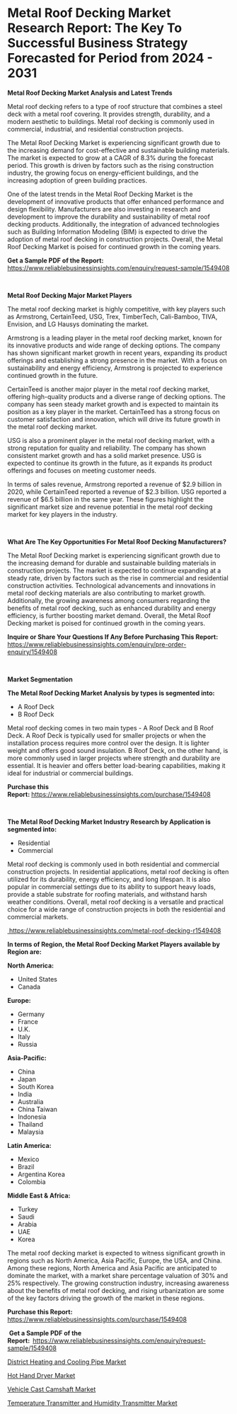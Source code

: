 <p><h1>Metal Roof Decking Market Research Report: The Key To Successful Business Strategy Forecasted for Period from 2024 - 2031</h1></p><p><strong>Metal Roof Decking Market Analysis and Latest Trends</strong></p>
<p><p>Metal roof decking refers to a type of roof structure that combines a steel deck with a metal roof covering. It provides strength, durability, and a modern aesthetic to buildings. Metal roof decking is commonly used in commercial, industrial, and residential construction projects.</p><p>The Metal Roof Decking Market is experiencing significant growth due to the increasing demand for cost-effective and sustainable building materials. The market is expected to grow at a CAGR of 8.3% during the forecast period. This growth is driven by factors such as the rising construction industry, the growing focus on energy-efficient buildings, and the increasing adoption of green building practices.</p><p>One of the latest trends in the Metal Roof Decking Market is the development of innovative products that offer enhanced performance and design flexibility. Manufacturers are also investing in research and development to improve the durability and sustainability of metal roof decking products. Additionally, the integration of advanced technologies such as Building Information Modeling (BIM) is expected to drive the adoption of metal roof decking in construction projects. Overall, the Metal Roof Decking Market is poised for continued growth in the coming years.</p></p>
<p><strong>Get a Sample PDF of the Report:&nbsp;</strong> <a href="https://www.reliablebusinessinsights.com/enquiry/request-sample/1549408">https://www.reliablebusinessinsights.com/enquiry/request-sample/1549408</a></p>
<p>&nbsp;</p>
<p><strong>Metal Roof Decking Major Market Players</strong></p>
<p><p>The metal roof decking market is highly competitive, with key players such as Armstrong, CertainTeed, USG, Trex, TimberTech, Cali-Bamboo, TIVA, Envision, and LG Hausys dominating the market. </p><p>Armstrong is a leading player in the metal roof decking market, known for its innovative products and wide range of decking options. The company has shown significant market growth in recent years, expanding its product offerings and establishing a strong presence in the market. With a focus on sustainability and energy efficiency, Armstrong is projected to experience continued growth in the future.</p><p>CertainTeed is another major player in the metal roof decking market, offering high-quality products and a diverse range of decking options. The company has seen steady market growth and is expected to maintain its position as a key player in the market. CertainTeed has a strong focus on customer satisfaction and innovation, which will drive its future growth in the metal roof decking market.</p><p>USG is also a prominent player in the metal roof decking market, with a strong reputation for quality and reliability. The company has shown consistent market growth and has a solid market presence. USG is expected to continue its growth in the future, as it expands its product offerings and focuses on meeting customer needs.</p><p>In terms of sales revenue, Armstrong reported a revenue of $2.9 billion in 2020, while CertainTeed reported a revenue of $2.3 billion. USG reported a revenue of $6.5 billion in the same year. These figures highlight the significant market size and revenue potential in the metal roof decking market for key players in the industry.</p></p>
<p>&nbsp;</p>
<p><strong>What Are The Key Opportunities For Metal Roof Decking Manufacturers?</strong></p>
<p><p>The Metal Roof Decking market is experiencing significant growth due to the increasing demand for durable and sustainable building materials in construction projects. The market is expected to continue expanding at a steady rate, driven by factors such as the rise in commercial and residential construction activities. Technological advancements and innovations in metal roof decking materials are also contributing to market growth. Additionally, the growing awareness among consumers regarding the benefits of metal roof decking, such as enhanced durability and energy efficiency, is further boosting market demand. Overall, the Metal Roof Decking market is poised for continued growth in the coming years.</p></p>
<p><strong>Inquire or Share Your Questions If Any Before Purchasing This Report:</strong> <a href="https://www.reliablebusinessinsights.com/enquiry/pre-order-enquiry/1549408">https://www.reliablebusinessinsights.com/enquiry/pre-order-enquiry/1549408</a></p>
<p>&nbsp;</p>
<p><strong>Market Segmentation</strong></p>
<p><strong>The Metal Roof Decking Market Analysis by types is segmented into:</strong></p>
<p><ul><li>A Roof Deck</li><li>B Roof Deck</li></ul></p>
<p><p>Metal roof decking comes in two main types - A Roof Deck and B Roof Deck. A Roof Deck is typically used for smaller projects or when the installation process requires more control over the design. It is lighter weight and offers good sound insulation. B Roof Deck, on the other hand, is more commonly used in larger projects where strength and durability are essential. It is heavier and offers better load-bearing capabilities, making it ideal for industrial or commercial buildings.</p></p>
<p><strong>Purchase this Report:&nbsp;</strong><a href="https://www.reliablebusinessinsights.com/purchase/1549408">https://www.reliablebusinessinsights.com/purchase/1549408</a></p>
<p>&nbsp;</p>
<p><strong>The Metal Roof Decking Market Industry Research by Application is segmented into:</strong></p>
<p><ul><li>Residential</li><li>Commercial</li></ul></p>
<p><p>Metal roof decking is commonly used in both residential and commercial construction projects. In residential applications, metal roof decking is often utilized for its durability, energy efficiency, and long lifespan. It is also popular in commercial settings due to its ability to support heavy loads, provide a stable substrate for roofing materials, and withstand harsh weather conditions. Overall, metal roof decking is a versatile and practical choice for a wide range of construction projects in both the residential and commercial markets.</p></p>
<p><a href="https://www.reliablebusinessinsights.com/metal-roof-decking-r1549408">&nbsp;https://www.reliablebusinessinsights.com/metal-roof-decking-r1549408</a></p>
<p><strong>In terms of Region, the Metal Roof Decking Market Players available by Region are:</strong></p>
<p>
    <p> <strong> North America: </strong>
        <ul>
            <li>United States</li>
            <li>Canada</li>
        </ul>
        </p> 
    <p> <strong> Europe: </strong>
        <ul>
            <li>Germany</li>
            <li>France</li>
            <li>U.K.</li>
            <li>Italy</li>
            <li>Russia</li>
        </ul>
        </p> 
    <p> <strong> Asia-Pacific: </strong>
        <ul>
            <li>China</li>
            <li>Japan</li>
            <li>South Korea</li>
            <li>India</li>
            <li>Australia</li>
            <li>China Taiwan</li>
            <li>Indonesia</li>
            <li>Thailand</li>
            <li>Malaysia</li>
        </ul>
        </p> 
    <p> <strong> Latin America: </strong>
        <ul>
            <li>Mexico</li>
            <li>Brazil</li>
            <li>Argentina Korea</li>
            <li>Colombia</li>
        </ul>
        </p> 
    <p> <strong> Middle East & Africa: </strong>
        <ul>
            <li>Turkey</li>
            <li>Saudi</li>
            <li>Arabia</li>
            <li>UAE</li>
            <li>Korea</li>
        </ul>
    </p>
    </p>
<p><p>The metal roof decking market is expected to witness significant growth in regions such as North America, Asia Pacific, Europe, the USA, and China. Among these regions, North America and Asia Pacific are anticipated to dominate the market, with a market share percentage valuation of 30% and 25% respectively. The growing construction industry, increasing awareness about the benefits of metal roof decking, and rising urbanization are some of the key factors driving the growth of the market in these regions.</p></p>
<p><strong>Purchase this Report: </strong><a href="https://www.reliablebusinessinsights.com/purchase/1549408">https://www.reliablebusinessinsights.com/purchase/1549408</a></p>
<p>&nbsp;<strong>Get a Sample PDF of the Report:&nbsp;&nbsp;</strong><a href="https://www.reliablebusinessinsights.com/enquiry/request-sample/1549408">https://www.reliablebusinessinsights.com/enquiry/request-sample/1549408</a></p>
<p><strong></strong></p>
<p><p><a href="https://www.linkedin.com/pulse/district-heating-cooling-pipe-market-global-share-ranking-xau1c">District Heating and Cooling Pipe Market</a></p><p><a href="https://github.com/yadanielu/Market-Research-Report-List-1/blob/main/hot-hand-dryer-market.md">Hot Hand Dryer Market</a></p><p><a href="https://www.linkedin.com/pulse/vehicle-cast-camshaft-market-emerging-trends-future-prospects-dg14c">Vehicle Cast Camshaft Market</a></p><p><a href="https://github.com/lsapaaep8/Market-Research-Report-List-1/blob/main/temperature-transmitter-and-humidity-transmitter-market.md">Temperature Transmitter and Humidity Transmitter Market</a></p></p>